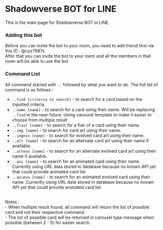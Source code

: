 # Shadowverse BOT for LINE
This is the main page for Shadowverse BOT in LINE. 

### Adding this bot
Before you can invite the bot to your room, you need to add friend first via this ID : @cyz7687s <br>After that you can invite the bot to your room and all the members in that room will be able to use the bot 

### Command List
All command started with `..` followed by what you want to do. The full list of command is as follows :
* `..find [criteria to search]` - to search for a card based on the inputted criteria.  
* `..name [name]` - to search for a card using their name. Will be replacing `..find` in the near future. Using carousel template to make it easier to choose from multiple result
* `..flair [name]` - to search for a flair of a card using their name. 
* `..img [name]` - to search for card art using their name. 
* `..imgevo [name]` - to search for evolved card art using their name.
* `..alt [name]` - to search for an alternate card art using their name if available.
* `..altevo [name]` - to search for an alternate evolved card art using their name if available.
* `..ani [name]` - to search for an animated card using their name. Currently using URL data stored in database because no known API yet that could provide animated card list 
* `..anievo [name]` - to search for an animated evolved card using their name. Currently using URL data stored in database because no known API yet that could provide animated card list


<br>Notes : 
<br>- When multiple result found, all command will return the list of possible card and not their respective command.
<br>- The list of possible card will be returned in carousel type message when possible (between 2 - 5) for easier search.